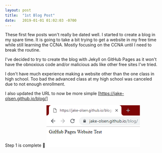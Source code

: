 ```yaml
---
layout: post
title:  "1st Blog Post"
date:   2019-01-01 01:02:03 -0700
---
```


These first few posts won't really be dated well. I started to create a blog in my spare time. It is going to take a bit trying to get a website in my free time while still learning the CCNA. Mostly focusing on the CCNA until I need to break the routine.

I've decided to try to create the blog with Jekyll on GitHub Pages as it won't have the obnoxious code and/or malicious ads like other free sites I've tried.

I don't have much experience making a website other than the one class in high school. Too bad the advanced class at my high school was canceled due to not enough enrollment.

I also updated the URL to now be more simple
[https://jake-olsen.github.io/blog/]

Step 1 is complete 🙂
<picture>
  <img 
    src="\assets\images\FirstBlogPost.png" 
    alt="Picture of updated URL">
</picture>

[https://jake-olsen.github.io/blog/]: https://jake-olsen.github.io/blog/
